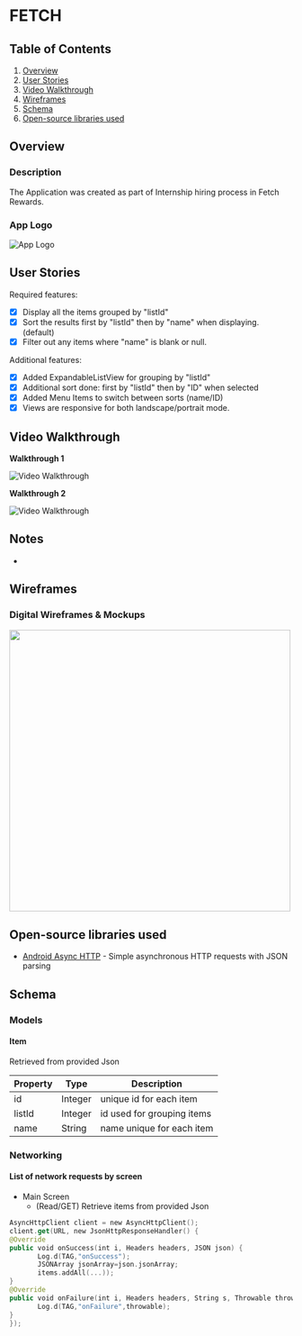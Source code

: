 # FETCH

## Table of Contents
1. [Overview](#Overview)
2. [User Stories](#User-Stories)
3. [Video Walkthrough](#Video-Walkthrough)
4. [Wireframes](#Wireframes)
5. [Schema](#Schema)
6. [Open-source libraries used](#Open-source-libraries-used)

## Overview
### Description
The Application was created as part of Internship hiring process in Fetch Rewards. 

### App Logo
<img src='https://github.com/Athma-Vaishali/Fetch/blob/master/fetch_icon.JPG' title='App Logo' />

## User Stories
Required features:
- [x] Display all the items grouped by "listId"
- [x] Sort the results first by "listId" then by "name" when displaying. (default)
- [x] Filter out any items where "name" is blank or null.

Additional features:
- [x] Added ExpandableListView for grouping by "listId"
- [x] Additional sort done: first by "listId" then by "ID" when selected
- [x] Added Menu Items to switch between sorts (name/ID)
- [x] Views are responsive for both landscape/portrait mode.

## Video Walkthrough

**Walkthrough 1**

<img src='https://github.com/Athma-Vaishali/Fetch/blob/master/walkthrough_1.gif' title='Video Walkthrough' width='' alt='Video Walkthrough' />

**Walkthrough 2**

<img src='https://github.com/Athma-Vaishali/Fetch/blob/master/walkthrough_2.gif' title='Video Walkthrough' width='' alt='Video Walkthrough' />

## Notes
- 

## Wireframes

### Digital Wireframes & Mockups
<img src="https://github.com/Athma-Vaishali/Fetch/blob/master/fetch_wireframe.JPG" height=500>

## Open-source libraries used

- [Android Async HTTP](https://github.com/codepath/CPAsyncHttpClient) - Simple asynchronous HTTP requests with JSON parsing

## Schema 
### Models
#### Item
Retrieved from provided Json

   | Property      | Type     | Description |
   | ------------- | -------- | ------------|
   | id      | Integer   | unique id for each item |
   | listId        | Integer | id used for grouping items |
   | name         | String     | name unique for each item |
   
### Networking
#### List of network requests by screen
   - Main Screen
        - (Read/GET) Retrieve items from provided Json            
   ```swift  
   AsyncHttpClient client = new AsyncHttpClient();
   client.get(URL, new JsonHttpResponseHandler() {
   @Override
   public void onSuccess(int i, Headers headers, JSON json) {
          Log.d(TAG,"onSuccess");
          JSONArray jsonArray=json.jsonArray;
          items.addAll(...));
   }      
   @Override
   public void onFailure(int i, Headers headers, String s, Throwable throwable) {
          Log.d(TAG,"onFailure",throwable);
   }
  });
